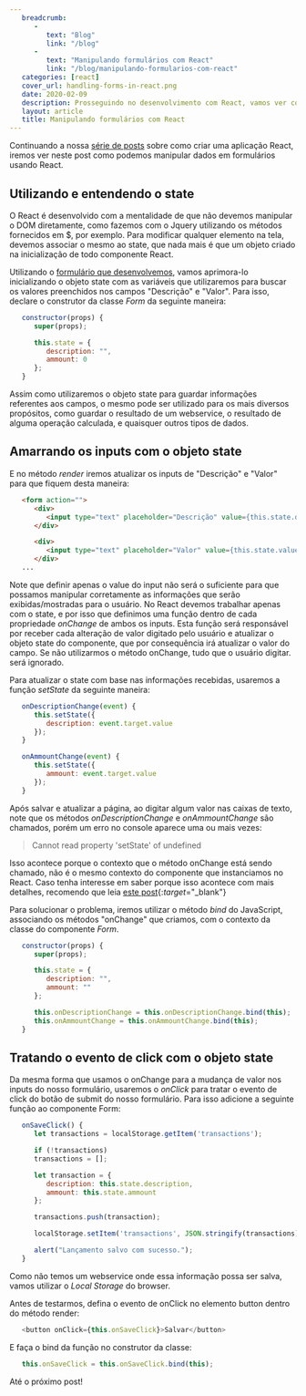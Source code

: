 ```yaml
---
   breadcrumb:
      -
         text: "Blog"
         link: "/blog"
      -             
         text: "Manipulando formulários com React"
         link: "/blog/manipulando-formularios-com-react"
   categories: [react]
   cover_url: handling-forms-in-react.png
   date: 2020-02-09
   description: Prosseguindo no desenvolvimento com React, vamos ver como podemos fazer operações com formulários usando esta biblioteca
   layout: article
   title: Manipulando formulários com React
---
```


Continuando a nossa [série de posts](/series/dotnet-do-zero) sobre como criar uma aplicação React, iremos ver neste post como podemos manipular dados em formulários usando React.

## Utilizando e entendendo o state

O React é desenvolvido com a mentalidade de que não devemos manipular o DOM diretamente, como fazemos com o Jquery utilizando os métodos fornecidos em $, por exemplo. Para modificar qualquer elemento na tela, devemos associar o mesmo ao state, que nada mais é que um objeto criado na inicialização de todo componente React.

Utilizando o [formulário que desenvolvemos](/conceitos-basicos-react), vamos aprimora-lo inicializando o objeto state com as variáveis que utilizaremos para buscar os valores preenchidos nos campos "Descrição" e "Valor". Para isso, declare o construtor da classe *Form* da seguinte maneira:

```javascript
   constructor(props) {
      super(props);

      this.state = {
         description: "",
         ammount: 0
      };
   }
```

Assim como utilizaremos o objeto state para guardar informações referentes aos campos, o mesmo pode ser utilizado para os mais diversos propósitos, como guardar o resultado de um webservice, o resultado de alguma operação calculada, e quaisquer outros tipos de dados.

## Amarrando os inputs com o objeto state

E no método *render* iremos atualizar os inputs de "Descrição" e "Valor" para que fiquem desta maneira:

```html
   <form action="">
      <div>
         <input type="text" placeholder="Descrição" value={this.state.description} onChange={this.onDescriptionChange} />
      </div>

      <div>
         <input type="text" placeholder="Valor" value={this.state.value} onChange={this.onAmmountChange} />
      </div>
   ...
```

Note que definir apenas o value do input não será o suficiente para que possamos manipular corretamente as informações que serão exibidas/mostradas para o usuário. No React devemos trabalhar apenas com o state, e por isso que definimos uma função dentro de cada propriedade *onChange* de ambos os inputs. Esta função será responsável por receber cada alteração de valor digitado pelo usuário e atualizar o objeto state do componente, que por consequência irá atualizar o valor do campo. Se não utilizarmos o método onChange, tudo que o usuário digitar. será ignorado.

Para atualizar o state com base nas informações recebidas, usaremos a função *setState* da seguinte maneira:

```javascript
   onDescriptionChange(event) {
      this.setState({
         description: event.target.value
      });
   }

   onAmmountChange(event) {
      this.setState({
         ammount: event.target.value
      });
   }
```

Após salvar e atualizar a página, ao digitar algum valor nas caixas de texto, note que os métodos *onDescriptionChange* e *onAmmountChange* são chamados, porém um erro no console aparece uma ou mais vezes:

> Cannot read property 'setState' of undefined

Isso acontece porque o contexto que o método onChange está sendo chamado, não é o mesmo contexto do componente que instanciamos no React. Caso tenha interesse em saber porque isso acontece com mais detalhes, recomendo que leia [este post](https://www.freecodecamp.org/news/this-is-why-we-need-to-bind-event-handlers-in-class-components-in-react-f7ea1a6f93eb/){:*target*="_blank"}

Para solucionar o problema, iremos utilizar o método *bind* do JavaScript, associando os métodos "onChange" que criamos, com o contexto da classe do componente *Form*.

```javascript
   constructor(props) {
      super(props);

      this.state = {
         description: "",
         ammount: ""
      };

      this.onDescriptionChange = this.onDescriptionChange.bind(this);
      this.onAmmountChange = this.onAmmountChange.bind(this);
   }
```

## Tratando o evento de click com o objeto state

Da mesma forma que usamos o onChange para a mudança de valor nos inputs do nosso formulário, usaremos o *onClick* para tratar o evento de click do botão de submit do nosso formulário. Para isso adicione a seguinte função ao componente Form:

```javascript
   onSaveClick() {
      let transactions = localStorage.getItem('transactions');

      if (!transactions)
      transactions = [];

      let transaction = {
         description: this.state.description,
         ammount: this.state.ammount
      };

      transactions.push(transaction);

      localStorage.setItem('transactions', JSON.stringify(transactions));

      alert("Lançamento salvo com sucesso.");   
   }
```

Como não temos um webservice onde essa informação possa ser salva, vamos utilizar o *Local Storage* do browser.

Antes de testarmos, defina o evento de onClick no elemento button dentro do método render:

```javascript
   <button onClick={this.onSaveClick}>Salvar</button>
```

E faça o bind da função no construtor da classe:

```javascript
   this.onSaveClick = this.onSaveClick.bind(this);
```

Até o próximo post!